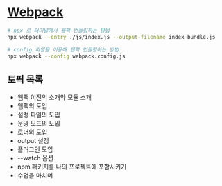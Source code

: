 # [Webpack](https://opentutorials.org/module/4566)

```sh
# npx 로 터미널에서 웹팩 번들링하는 방법
npx webpack --entry ./js/index.js --output-filename index_bundle.js

# config 파일을 이용해 웹팩 번들링하는 방법
npx webpack --config webpack.config.js
```

## 토픽 목록

- 웹팩 이전의 소개와 모듈 소개
- 웹팩의 도입
- 설정 파일의 도입
- 운영 모드의 도입
- 로더의 도입
- output 설정
- 플러그인 도입
- --watch 옵션
- npm 패키지를 나의 프로젝트에 포함시키기
- 수업을 마치며
